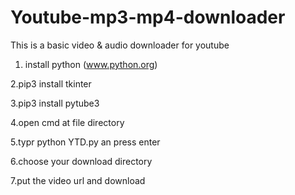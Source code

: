 # Youtube-mp3-mp4-downloader
This is a basic video & audio downloader for youtube 

1. install python (www.python.org)

2.pip3 install tkinter

3.pip3 install pytube3

4.open cmd at file directory

5.typr python YTD.py an press enter

6.choose your download directory

7.put the video url and download
